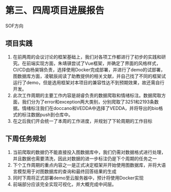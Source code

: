 # 第三、四周项目进展报告

SOF方向

## 项目实践

1. 在前两周的会议讨论的框架基础上，我们对各项工作都进行了初步的实践和研究。在前端实现方面，朱靖骐尝试了Vue框架，并确定了界面的风格样式，CI/CD由杨昊锦负责，选择使用Docker完成部署，并进行了demo的试部署，图数据库方面，凌毓辰阅读了助教提供的相关文献，并自己找了不同的框架试运行了demo，但是选用框架对本项目的兼容性达不到预期效果，故还需自行开发。
2. 此次工作周期的主要工作内容是胡睿负责的数据爬取和情绪标注。数据爬取方面，我们分为了error和exception两大类别，分别爬取了3251和2193条数据。情绪标注我们在doccano和VEDDA中选择了VEDDA，并将导出的bio格式的标注数据push到仓库中。
3. 在之后我们开会统一了本周的工作进度，并规划了下轮周期的工作目标

## 下周任务规划

1. 当前爬取的数据仍不能直接投入图数据库中，我们仍需对数据格式进行处理，并且数据也需要清洗，因此对数据的进一步标注仍是下个周期的任务之一
2. 下个工作周期的重点内容之一是正式决定框架并开始使用图数据库，并将大语言模型用于对图数据库的查询和最终回答结果的生成
3. 同时下周将正式部署demo至云服务器中，预计将使用Docker实现
4. 前端部分应该完全实现可视化，并大概完成中间层。